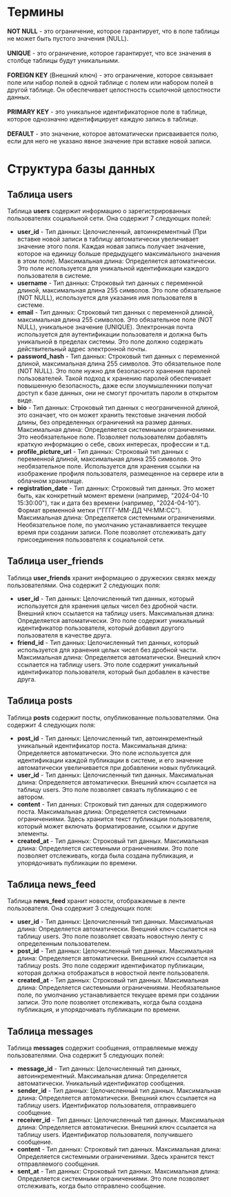 # Термины

**NOT NULL** - это ограничение, которое гарантирует, что в поле таблицы не может быть пустого значения (NULL). \
\
**UNIQUE** - это ограничение, которое гарантирует, что все значения в столбце таблицы будут уникальными. \
\
**FOREIGN KEY** (Внешний ключ) - это ограничение, которое связывает поле или набор полей в одной таблице с полем или набором полей в другой таблице. Он обеспечивает целостность ссылочной целостности данных. \
\
**PRIMARY KEY** - это уникальное идентификаторное поле в таблице, которое однозначно идентифицирует каждую запись в таблице. \
\
**DEFAULT** - это значение, которое автоматически присваивается полю, если для него не указано явное значение при вставке новой записи. 

# Структура базы данных

## Таблица users
Таблица **users** содержит информацию о зарегистрированных пользователях социальной сети. Она содержит 7 следующих полей:
   - **user_id** - Тип данных: Целочисленный, автоинкрементный (При вставке новой записи в таблицу автоматически увеличивает значение этого поля. Каждая новая запись получает значение, которое на единицу больше предыдущего максимального значения в этом поле). Максимальная длина: Определяется автоматически. Это поле используется для уникальной идентификации каждого пользователя в системе.
   - **username** - Тип данных: Строковый тип данных с переменной длиной, максимальная длина 255 символов.  Это поле обязательное (NOT NULL), используется для указания имя пользователя в системе.
   - **email** - Тип данных: Строковый тип данных с переменной длиной, максимальная длина 255 символов. Это обязательное поле (NOT NULL), уникальное значение (UNIQUE). Электронная почта используется для аутентификации пользователя и должна быть уникальной в пределах системы. Это поле должно содержать действительный адрес электронной почты.
   - **password_hash** - Тип данных: Строковый тип данных с переменной длиной, максимальная длина 255 символов. Это обязательное поле (NOT NULL). Это поле нужно для безопасного хранения паролей пользователей. Такой подход к хранению паролей обеспечивает повышенную безопасность, даже если злоумышленники получат доступ к базе данных, они не смогут прочитать пароли в открытом виде. 
   - **bio** - Тип данных: Строковый тип данных с неограниченной длиной, это означает, что он может хранить текстовые значения любой длины, без определенных ограничений на размер данных. Максимальная длина: Определяется системными ограничениями. Это необязательное поле. Позволяет пользователям добавлять краткую информацию о себе, своих интересах, профессии и т.д.
   - **profile_picture_url** - Тип данных: Строковый тип данных с переменной длиной, максимальная длина 255 символов. Это необязательное поле. Используется для хранения ссылки на изображение профиля пользователя, размещенное на сервере или в облачном хранилище. 
   - **registration_date** - Тип данных: Строковый тип данных. Это может быть, как конкретный момент времени (например, "2024-04-10 15:30:00"), так и дата без времени (например, "2024-04-10"). Формат временной метки ("ГГГГ-ММ-ДД ЧЧ:ММ:СС"). Максимальная длина: Определяется системными ограничениями. Необязательное поле, по умолчанию устанавливается текущее время при создании записи. Поле позволяет отслеживать дату присоединения пользователя к социальной сети.

## Таблица user_friends
Таблица **user_friends** хранит информацию о дружеских связях между пользователями. Она содержит 2 следующих поля:
   - **user_id** - Тип данных: Целочисленный тип данных, который используется для хранения целых чисел без дробной части. Внешний ключ ссылается на таблицу users. Максимальная длина: Определяется автоматически. Это поле содержит уникальный идентификатор пользователя, который добавил другого пользователя в качестве друга.
   - **friend_id** - Тип данных: Целочисленный тип данных, который используется для хранения целых чисел без дробной части. Максимальная длина: Определяется автоматически. Внешний ключ ссылается на таблицу users. Это поле содержит уникальный идентификатор пользователя, который был добавлен в качестве друга.

## Таблица posts
Таблица **posts** содержит посты, опубликованные пользователями. Она содержит 4 следующих поля:
   - **post_id** - Тип данных: Целочисленный тип, автоинкрементный уникальный идентификатор поста. Максимальная длина: Определяется автоматически. Это поле используется для идентификации каждой публикации в системе, и его значение автоматически увеличивается при добавлении новых публикаций.
   - **user_id** - Тип данных: Целочисленный тип данных. Максимальная длина: Определяется автоматически. Внешний ключ ссылается на таблицу users. Это поле позволяет связать публикацию с ее автором.  
   - **content** - Тип данных: Строковый тип данных для содержимого поста. Максимальная длина: Определяется системными ограничениями. Здесь хранится текст публикации пользователя, который может включать форматирование, ссылки и другие элементы.
   - **created_at** - Тип данных: Строковый тип данных. Максимальная длина: Определяется системными ограничениями. Это поле позволяет отслеживать, когда была создана публикация, и упорядочивать публикации по времени.

## Таблица news_feed
Таблица **news_feed** хранит новости, отображаемые в ленте пользователя. Она содержит 3 следующих поля:
- **user_id** - Тип данных: Целочисленный тип данных. Максимальная длина: Определяется автоматически. Внешний ключ ссылается на таблицу users. Это поле позволяет связать новостную ленту с определенным пользователем.
- **post_id** - Тип данных: Целочисленный тип данных. Максимальная длина: Определяется автоматически. Внешний ключ ссылается на таблицу posts. Это поле содержит идентификатор публикации, которая должна отображаться в новостной ленте пользователя.
- **created_at** - Тип данных: Строковый тип данных. Максимальная длина: Определяется системными ограничениями. Необязательное поле, по умолчанию устанавливается текущее время при создании записи. Это поле позволяет отслеживать, когда была создана публикация, и упорядочивать публикации по времени.

## Таблица messages
Таблица **messages** содержит сообщения, отправляемые между пользователями. Она содержит 5 следующих полей:
- **message_id** - Тип данных: Целочисленный тип данных, автоинкрементный. Максимальная длина: Определяется автоматически. Уникальный идентификатор сообщения.
- **sender_id** - Тип данных: Целочисленный тип данных. Максимальная длина: Определяется автоматически. Внешний ключ ссылается на таблицу users. Идентификатор пользователя, отправившего сообщение.
- **receiver_id** - Тип данных: Целочисленный тип данных. Максимальная длина: Определяется автоматически. Внешний ключ ссылается на таблицу users. Идентификатор пользователя, получившего сообщение.
- **content** - Тип данных: Строковый тип данных. Максимальная длина: Определяется системными ограничениями. Здесь хранится текст отправляемого сообщения.
- **sent_at** - Тип данных: Строковый тип данных. Максимальная длина: Определяется системными ограничениями. Это поле позволяет отслеживать, когда было отправлено сообщение.
